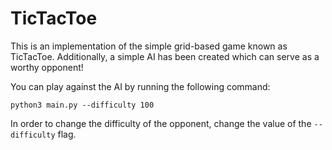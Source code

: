 # TicTacToe
This is an implementation of the simple grid-based game known as TicTacToe. Additionally, a simple AI has been created which can serve as a worthy opponent!

You can play against the AI by running the following command: 

`python3 main.py --difficulty 100`

In order to change the difficulty of the opponent, change the value of the `--difficulty` flag.
